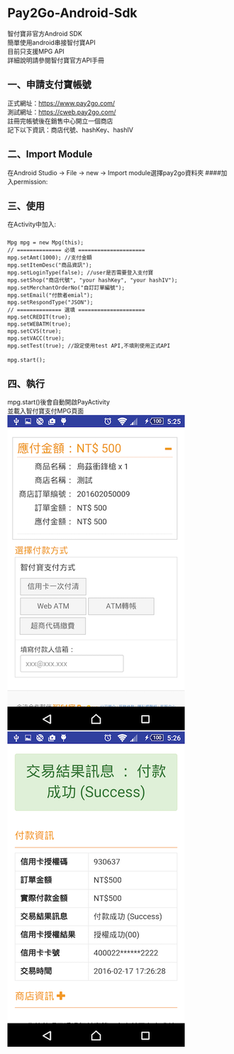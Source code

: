 Pay2Go-Android-Sdk
===================================
智付寶非官方Android SDK<br /> 
簡單使用android串接智付寶API<br /> 
目前只支援MPG API<br />
詳細說明請參閱智付寶官方API手冊

一、申請支付寶帳號
----------------------------------- 
正式網址：https://www.pay2go.com/<br /> 
測試網址：https://cweb.pay2go.com/<br /> 
註冊完帳號後在銷售中心開立一個商店<br /> 
記下以下資訊：商店代號、hashKey、hashIV

二、Import Module
----------------------------------- 
在Android Studio -> File -> new -> Import module選擇pay2go資料夾
####加入permission:
    <uses-permission android:name="android.permission.INTERNET"/>
  
三、使用
----------------------------------- 
在Activity中加入:
### 
    Mpg mpg = new Mpg(this);
    // ============== 必填 =====================
    mpg.setAmt(1000); //支付金額
    mpg.setItemDesc("商品資訊");
    mpg.setLoginType(false); //user是否需要登入支付寶
    mpg.setShop("商店代號", "your hashKey", "your hashIV");
    mpg.setMerchantOrderNo("自訂訂單編號");
    mpg.setEmail("付款者emial");
    mpg.setRespondType("JSON");
    // ============== 選填 =====================
    mpg.setCREDIT(true);
    mpg.setWEBATM(true);
    mpg.setCVS(true);
    mpg.setVACC(true);
    mpg.setTest(true); //設定使用test API,不填則使用正式API
    
    mpg.start();

四、執行
----------------------------------- 
mpg.start()後會自動開啟PayActivity<br /> 
並載入智付寶支付MPG頁面<br />
![image](https://raw.githubusercontent.com/lutas2000/Pay2Go-Android-Sdk/master/img/pay.png)<br /> 
![image](https://raw.githubusercontent.com/lutas2000/Pay2Go-Android-Sdk/master/img/pay_success.png)
